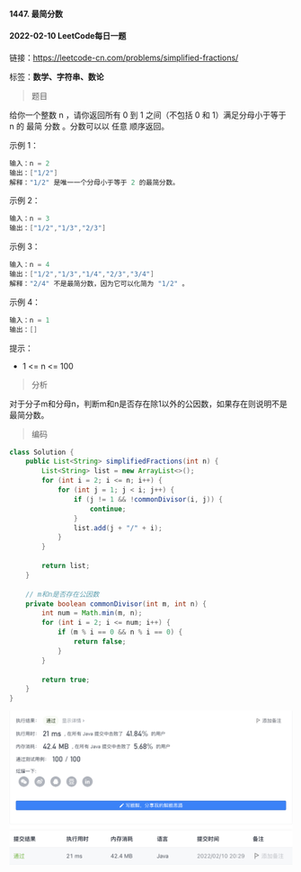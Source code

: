#### 1447. 最简分数

#### 2022-02-10 LeetCode每日一题

链接：https://leetcode-cn.com/problems/simplified-fractions/

标签：**数学、字符串、数论**

> 题目

给你一个整数 n ，请你返回所有 0 到 1 之间（不包括 0 和 1）满足分母小于等于  n 的 最简 分数 。分数可以以 任意 顺序返回。

示例 1：

```java
输入：n = 2
输出：["1/2"]
解释："1/2" 是唯一一个分母小于等于 2 的最简分数。
```

示例 2：

```java
输入：n = 3
输出：["1/2","1/3","2/3"]
```

示例 3：

```java
输入：n = 4
输出：["1/2","1/3","1/4","2/3","3/4"]
解释："2/4" 不是最简分数，因为它可以化简为 "1/2" 。
```

示例 4：

```java
输入：n = 1
输出：[]
```


提示：

- 1 <= n <= 100

> 分析

对于分子m和分母n，判断m和n是否存在除1以外的公因数，如果存在则说明不是最简分数。

> 编码

```java
class Solution {
    public List<String> simplifiedFractions(int n) {
        List<String> list = new ArrayList<>();
        for (int i = 2; i <= n; i++) {
            for (int j = 1; j < i; j++) {
                if (j != 1 && !commonDivisor(i, j)) {
                    continue;
                }
                list.add(j + "/" + i);
            }
        }

        return list;
    }

    // m和n是否存在公因数
    private boolean commonDivisor(int m, int n) {
        int num = Math.min(m, n);
        for (int i = 2; i <= num; i++) {
            if (m % i == 0 && n % i == 0) {
                return false;
            }
        }

        return true;
    }
}
```

![image-20220210202954908](1447.最简分数.assets/image-20220210202954908-4496196.png)